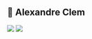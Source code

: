 ## :speech_balloon: Alexandre Clem

<img src="https://github-readme-stats.vercel.app/api?username=alexandreclem&show_icons=true&title_color=f8d49d&icon_color=db6400&text_color=eeeeee&bg_color=222831" class="center">
<img src="https://github-readme-stats.vercel.app/api/top-langs/?username=alexandreclem&layout=compact&bg_color=222831&text_color=eeeeee&title_color=f8d49d&langs_count=8">


